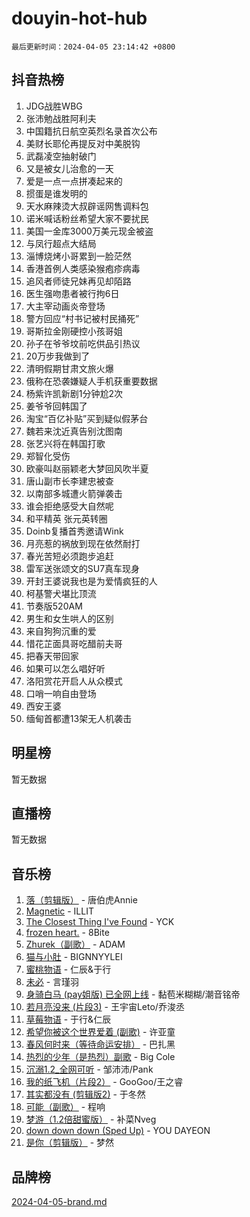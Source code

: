 # douyin-hot-hub

`最后更新时间：2024-04-05 23:14:42 +0800`

## 抖音热榜

1. JDG战胜WBG
1. 张沛勉战胜阿利夫
1. 中国籍抗日航空英烈名录首次公布
1. 美财长耶伦再提反对中美脱钩
1. 武磊凌空抽射破门
1. 又是被女儿治愈的一天
1. 爱是一点一点拼凑起来的
1. 掼蛋是谁发明的
1. 天水麻辣烫大叔辟谣网售调料包
1. 诺米喊话粉丝希望大家不要扰民
1. 美国一金库3000万美元现金被盗
1. 与凤行超点大结局
1. 淄博烧烤小哥累到一脸茫然
1. 香港首例人类感染猴疱疹病毒
1. 追风者师徒兄妹再见却陌路
1. 医生强吻患者被行拘6日
1. 大主宰动画炎帝登场
1. 警方回应“村书记被村民捅死”
1. 哥斯拉金刚硬控小孩哥姐
1. 孙子在爷爷坟前吃供品引热议
1. 20万步我做到了
1. 清明假期甘肃文旅火爆
1. 俄称在恐袭嫌疑人手机获重要数据
1. 杨紫许凯新剧1分钟尬2次
1. 姜爷爷回韩国了
1. 淘宝“百亿补贴”买到疑似假茅台
1. 魏若来沈近真告别沈图南
1. 张艺兴将在韩国打歌
1. 郑智化受伤
1. 欧豪叫赵丽颖老大梦回风吹半夏
1. 唐山副市长李建忠被查
1. 以南部多城遭火箭弹袭击
1. 谁会拒绝感受大自然呢
1. 和平精英 张元英转圈
1. Doinb复播首秀邀请Wink
1. 月亮惹的祸放到现在依然耐打
1. 春光苦短必须跑步追赶
1. 雷军送张颂文的SU7真车现身
1. 开封王婆说我也是为爱情疯狂的人
1. 柯基警犬堪比顶流
1. 节奏版520AM
1. 男生和女生哄人的区别
1. 来自狗狗沉重的爱
1. 惜花芷面具哥吃醋前夫哥
1. 把春天带回家
1. 如果可以怎么唱好听
1. 洛阳赏花开启人从众模式
1. 口哨一响自由登场
1. 西安王婆
1. 缅甸首都遭13架无人机袭击

## 明星榜

暂无数据

## 直播榜

暂无数据

## 音乐榜

1. [落（剪辑版）](https://sf3-cdn-tos.douyinstatic.com/obj/tos-cn-ve-2774/o0h6HvN1BBbli9LtU3i5fQIleBQMF5Cg4TZmmC) - 唐伯虎Annie
1. [Magnetic](https://sf27-cdn-tos.douyinstatic.com/obj/tos-cn-ve-2774/oAQCYdBNZfLACGDmVFAsfAtpy32tqErgQ3XgBN) - ILLIT
1. [The Closest Thing I've Found](https://sf6-cdn-tos.douyinstatic.com/obj/tos-cn-ve-2774/514ab5d9146f4d2ca454b7adff8e5e4d) - YCK
1. [frozen heart.](https://sf5-hl-cdn-tos.douyinstatic.com/obj/tos-cn-ve-2774/oIIWJfyjIACZA9zQMtnJ6hQQhFC4vhCupoRBsO) - 8Bite
1. [Zhurek（副歌）](https://sf5-hl-cdn-tos.douyinstatic.com/obj/tos-cn-ve-2774/ooQm8FBZQDlf0btEYgVpCcSCQfrdJGBEKZYBGS) - ADAM
1. [猫与小肚](https://sf5-hl-cdn-tos.douyinstatic.com/obj/tos-cn-ve-2774/osZeoClMECgK8DYl6VebABgbchEtPYQjZEnRtd) - BIGNNYYLEI
1. [蜜桃物语](https://sf5-hl-cdn-tos.douyinstatic.com/obj/tos-cn-ve-2774/oIhOSCZtIACtYU4XQkngiW9kCBfVD1Fz9IYeqL) - 仁辰&于行
1. [未必](https://sf5-hl-cdn-tos.douyinstatic.com/obj/tos-cn-ve-2774/ogntQMFnKQDZUgTCYuJgfLEtleYZZFxBQqhhFB) - 言瑾羽
1. [身骑白马 (pay姐版) 已全网上线](https://sf3-cdn-tos.douyinstatic.com/obj/tos-cn-ve-2774/oQLO5ZgLsFkaDhdIIveF2zUCgfweY0gWaH4AQG) - 黏苞米糊糊/潮音铭帝
1. [若月亮没来 (片段3)](https://sf5-hl-cdn-tos.douyinstatic.com/obj/tos-cn-ve-2774/okfyEUsGW1B1ovJi5JiN9IjvAT2lMwA054GoEB) - 王宇宙Leto/乔浚丞
1. [草莓物语](https://sf5-hl-cdn-tos.douyinstatic.com/obj/tos-cn-ve-2774/okynhJ7jEAIIZBfsLgYMEI8QC3WbQNN66RKzhT) - 于行&仁辰
1. [希望你被这个世界爱着 (副歌)](https://sf6-cdn-tos.douyinstatic.com/obj/tos-cn-ve-2774/oUHCmWQfZlE3QQBKBeD8rCFLpJzPgCpImhsxMt) - 许亚童
1. [春风何时来（等待命运安排）](https://sf5-hl-cdn-tos.douyinstatic.com/obj/tos-cn-ve-2774/oICBNbD3gelMfB4WgiD1KI2jQtXZE2FgHLwtsl) - 巴扎黑
1. [热烈的少年（是热烈）副歌](https://sf6-cdn-tos.douyinstatic.com/obj/tos-cn-ve-2774/owVNI0CLDAUMtSz6TEYvfFBFL4UDFFhLfgK8fa) - Big Cole
1. [沉溺1.2_全网可听](https://sf5-hl-cdn-tos.douyinstatic.com/obj/tos-cn-ve-2774/ok2QoiBqsWAX9McZmWiI9gAB0EzwD4Xj6yfmtH) - 邹沛沛/Pank
1. [我的纸飞机（片段2）](https://sf6-cdn-tos.douyinstatic.com/obj/tos-cn-ve-2774/oM2ZrKcg2CD5AeRB2gkeXOFB1IxAGJdZPazYHf) - GooGoo/王之睿
1. [其实都没有 (剪辑版2)](https://sf5-hl-cdn-tos.douyinstatic.com/obj/tos-cn-ve-2774/oEBNQenHZtBhxYjGgUDQk0BCHTigQafgFlbQ7k) - 于冬然
1. [可能（副歌）](https://sf5-hl-cdn-tos.douyinstatic.com/obj/tos-cn-ve-2774/cde1731888894259b333569393c2fb51) - 程响
1. [梦游（1.2倍甜蜜版）](https://sf5-hl-cdn-tos.douyinstatic.com/obj/tos-cn-ve-2774/o4gyAUm8hwufoEABmwVIiQtHsFuGzAEEWtNMzo) - 补菜Nveg
1. [down down down (Sped Up)](https://sf5-hl-cdn-tos.douyinstatic.com/obj/tos-cn-ve-2774/ow80iABiXIO9DsFwK6WeZKMaJRi3BPJAotDy8m) - YOU DAYEON
1. [是你（剪辑版）](https://sf5-hl-cdn-tos.douyinstatic.com/obj/tos-cn-ve-2774/46019dae783c4c969944217fe1cfafc4) - 梦然

## 品牌榜

[2024-04-05-brand.md](2024-04-05-brand.md)
